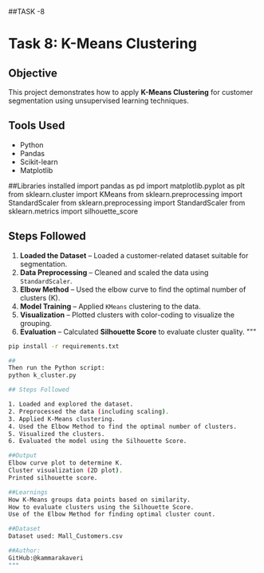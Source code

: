 ##TASK -8
# Task 8: K-Means Clustering

## Objective
This project demonstrates how to apply **K-Means Clustering** for customer segmentation using unsupervised learning techniques.

## Tools Used
- Python
- Pandas
- Scikit-learn
- Matplotlib

##Libraries installed
import pandas as pd
import matplotlib.pyplot as plt
from sklearn.cluster import KMeans
from sklearn.preprocessing import StandardScaler
from sklearn.preprocessing import StandardScaler
from sklearn.metrics import silhouette_score


## Steps Followed
1. **Loaded the Dataset** – Loaded a customer-related dataset suitable for segmentation.
2. **Data Preprocessing** – Cleaned and scaled the data using `StandardScaler`.
3. **Elbow Method** – Used the elbow curve to find the optimal number of clusters (K).
4. **Model Training** – Applied `KMeans` clustering to the data.
5. **Visualization** – Plotted clusters with color-coding to visualize the grouping.
6. **Evaluation** – Calculated **Silhouette Score** to evaluate cluster quality.
"""


```bash
pip install -r requirements.txt

##
Then run the Python script:
python k_cluster.py

## Steps Followed

1. Loaded and explored the dataset.
2. Preprocessed the data (including scaling).
3. Applied K-Means clustering.
4. Used the Elbow Method to find the optimal number of clusters.
5. Visualized the clusters.
6. Evaluated the model using the Silhouette Score.

##Output
Elbow curve plot to determine K.
Cluster visualization (2D plot).
Printed silhouette score.

##Learnings
How K-Means groups data points based on similarity.
How to evaluate clusters using the Silhouette Score.
Use of the Elbow Method for finding optimal cluster count.

##Dataset
Dataset used: Mall_Customers.csv

##Author:
GitHub:@kammarakaveri
"""
